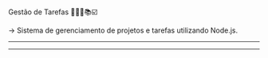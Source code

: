 Gestão de Tarefas 👩🏼‍💻📚☑️

-> Sistema de gerenciamento de projetos e tarefas utilizando Node.js.

---

  
---

